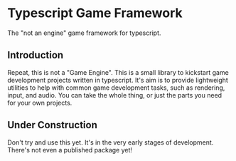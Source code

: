 # Typescript Game Framework

The "not an engine" game framework for typescript.

## Introduction

Repeat, this is not a "Game Engine". This is a small library to kickstart game development projects written in typescript. It's aim is to provide lightweight utilities to help with common game development tasks, such as rendering, input, and audio. You can take the whole thing, or just the parts you need for your own projects.

## Under Construction

Don't try and use this yet. It's in the very early stages of development. There's not even a published package yet!